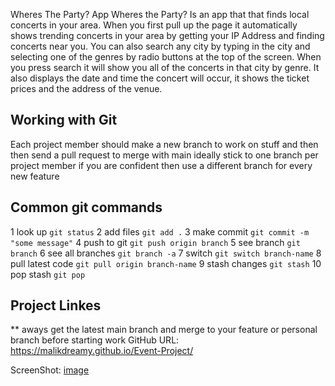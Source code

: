 Wheres The Party? App Wheres the Party? Is an app that that finds local concerts in your area. 
When you first pull up the page it automatically shows trending concerts in your area by getting your IP Address 
and finding concerts near you.
You can also search any city by typing in the city and selecting one of the genres by radio buttons at the top of the screen. 
When you press search it will show you all of the concerts in that city by genre. 
It also displays the date and time the concert will occur, it shows the ticket prices and the address of the venue.

## Working with Git
Each project member should make a new branch to work on stuff and then then send a pull request to merge with main
ideally stick to one branch per project member
if you are confident then use a different branch for every new feature

## Common git commands
1 look up `git status`
2 add files `git add .`
3 make commit `git commit -m "some message"`
4 push to git `git push origin branch`
5 see branch `git branch`
6 see all branches `git branch -a`
7 switch `git switch branch-name`
8 pull latest code `git pull origin branch-name`
9 stash changes `git stash`
10 pop stash `git pop`


## Project Linkes
** aways get the latest main branch and merge to your feature or personal branch before starting work
GitHub URL: https://malikdreamy.github.io/Event-Project/

ScreenShot: [image](https://user-images.githubusercontent.com/119153047/215916302-f31d71db-0422-48fc-b806-8591b96959b7.png)
